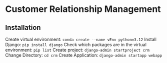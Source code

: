 # Customer Relationship Management

## Installation

Create virtual environment: `conda create --name vEnv python=3.12`
Install Django: `pip install django`
Check which packages are in the virtual environment: `pip list`
Create project: `django-admin startproject crm`
Change Directory: `cd crm`
Create Application: `django-admin startapp webapp`
